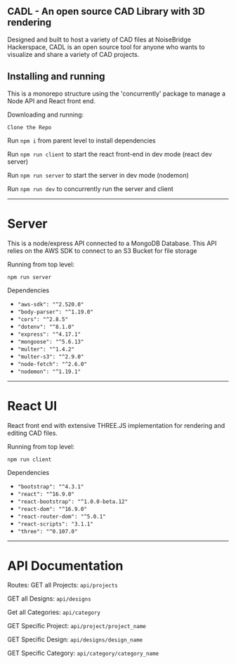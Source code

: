 ## CADL - An open source CAD Library with 3D rendering  

Designed and built to host a variety of CAD files at NoiseBridge Hackerspace, CADL is an open source tool for anyone who wants to visualize and share a variety of CAD projects.

## Installing and running
This is a monorepo structure using the 'concurrently' package to manage a Node API and React front end. 

Downloading and running:

`Clone the Repo`

Run `npm i` from parent level to install dependencies

Run `npm run client` to start the react front-end in dev mode (react dev server)

Run `npm run server` to start the server in dev mode (nodemon)

Run `npm run dev` to concurrently run the server and client

***

# Server
This is a node/express API connected to a MongoDB Database. 
This API relies on the AWS SDK to connect to an S3 Bucket for file storage

Running from top level:

`npm run server`

Dependencies

* `"aws-sdk": "^2.520.0"`
* `"body-parser": "^1.19.0"`
* `"cors": "^2.8.5"`
* `"dotenv": "^8.1.0"`
* `"express": "^4.17.1"`
* `"mongoose": "^5.6.13"`
* `"multer": "^1.4.2"`
* `"multer-s3": "^2.9.0"`
* `"node-fetch": "^2.6.0"`
* `"nodemon": "^1.19.1"`

***

# React UI
React front end with extensive THREE.JS implementation for rendering and editing CAD files.

Running from top level:

`npm run client`

Dependencies

* `"bootstrap": "^4.3.1"`
* `"react": "^16.9.0"`
* `"react-bootstrap": "^1.0.0-beta.12"`
* `"react-dom": "^16.9.0"`
* `"react-router-dom": "^5.0.1"`
* `"react-scripts": "3.1.1"`
* `"three": "^0.107.0"`

***

# API Documentation

Routes: 
GET all Projects: `api/projects`

GET all Designs: `api/designs`

Get all Categories: `api/category`

GET Specific Project: `api/project/project_name`

GET Specific Design: `api/designs/design_name`

GET Specific Category: `api/category/category_name`
